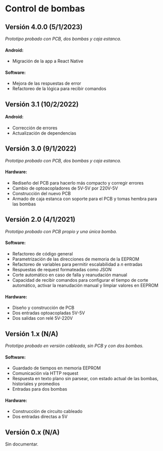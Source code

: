 # Control de bombas

## Versión 4.0.0 (5/1/2023)
*Prototipo probado con PCB, dos bombas y caja estanca.*
#### Android:
- Migración de la app a React Native

#### Software:
- Mejora de las respuestas de error
- Refactoreo de la lógica para recibir comandos

## Versión 3.1 (10/2/2022)

#### Android:
- Corrección de errores
- Actualización de dependencias

## Versión 3.0 (9/1/2022)
*Prototipo probado con PCB, dos bombas y caja estanca.*
#### Hardware:
- Rediseño del PCB para hacerlo más compacto y corregir errores
- Cambio de optoacopladores de 5V-5V por 220V-5V
- Construcción del nuevo PCB
- Armado de caja estanca con soporte para el PCB y tomas hembra para las bombas

## Versión 2.0 (4/1/2021)
*Prototipo probado con PCB propio y una única bomba.*
#### Software:
- Refactoreo de código general
- Parametrización de las direcciones de memoria de la EEPROM
- Refactoreo de variables para permitir escalabilidad a *n* entradas
- Respuestas de request formateadas como JSON
- Corte automático en caso de falla y reanudación manual
- Capacidad de recibir comandos para configurar el tiempo de corte automático, activar la reanudación manual y limpiar valores en EEPROM

#### Hardware:
- Diseño y construcción de PCB
- Dos entradas optoacopladas 5V-5V
- Dos salidas con relé 5V-220V

## Versión 1.x (N/A) 
*Prototipo probado en versión cableada, sin PCB y con dos bombas.*
#### Software:
- Guardado de tiempos en memoria EEPROM
- Comunicación vía HTTP request
- Respuesta en texto plano sin parsear, con estado actual de las bombas, historiales y promedios
- Entradas para dos bombas 

#### Hardware:
- Construcción de circuito cableado
- Dos entradas directas a 5V

## Versión 0.x (N/A)  
Sin documentar.

